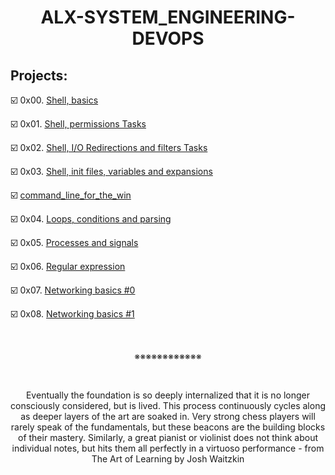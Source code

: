 <h1 align="center"><b>ALX-SYSTEM_ENGINEERING-DEVOPS</b></h1>


## Projects:
☑️ 0x00. [Shell, basics](https://github.com/codenvibes/alx-system_engineering-devops/tree/master/0x00-shell_basics)

☑️ 0x01. [Shell, permissions Tasks](https://github.com/codenvibes/alx-system_engineering-devops/tree/master/0x01-shell_permissions)

☑️ 0x02. [Shell, I/O Redirections and filters Tasks](https://github.com/codenvibes/alx-system_engineering-devops/tree/master/0x02-shell_redirections)

☑️ 0x03. [Shell, init files, variables and expansions](https://github.com/codenvibes/alx-system_engineering-devops/tree/master/0x03-shell_variables_expansions)

☑️ [command_line_for_the_win](https://github.com/codenvibes/alx-system_engineering-devops/tree/master/command_line_for_the_win)

☑️ 0x04. [Loops, conditions and parsing](https://github.com/codenvibes/alx-system_engineering-devops/tree/master/0x04-loops_conditions_and_parsing)

☑️ 0x05. [Processes and signals](https://github.com/codenvibes/alx-system_engineering-devops/tree/master/0x05-processes_and_signals)

☑️ 0x06. [Regular expression](https://github.com/codenvibes/alx-system_engineering-devops/tree/master/0x06-regular_expressions)

☑️ 0x07. [Networking basics #0](https://github.com/codenvibes/alx-system_engineering-devops/tree/master/0x07-networking_basics)

☑️ 0x08. [Networking basics #1](https://github.com/codenvibes/alx-system_engineering-devops/tree/master/0x08-networking_basics_2)

<br>
<p align="center">※※※※※※※※※※※※</p>
<br>

<p align="center">Eventually the foundation is so deeply internalized that it is no longer consciously considered, but is lived. This process continuously cycles along as deeper layers of the art are soaked in. Very strong chess players will rarely speak of the fundamentals, but these beacons are the building blocks of their mastery. Similarly, a great pianist or violinist does not think about individual notes, but hits them all perfectly in a virtuoso performance - from The Art of Learning by Josh Waitzkin</p>

